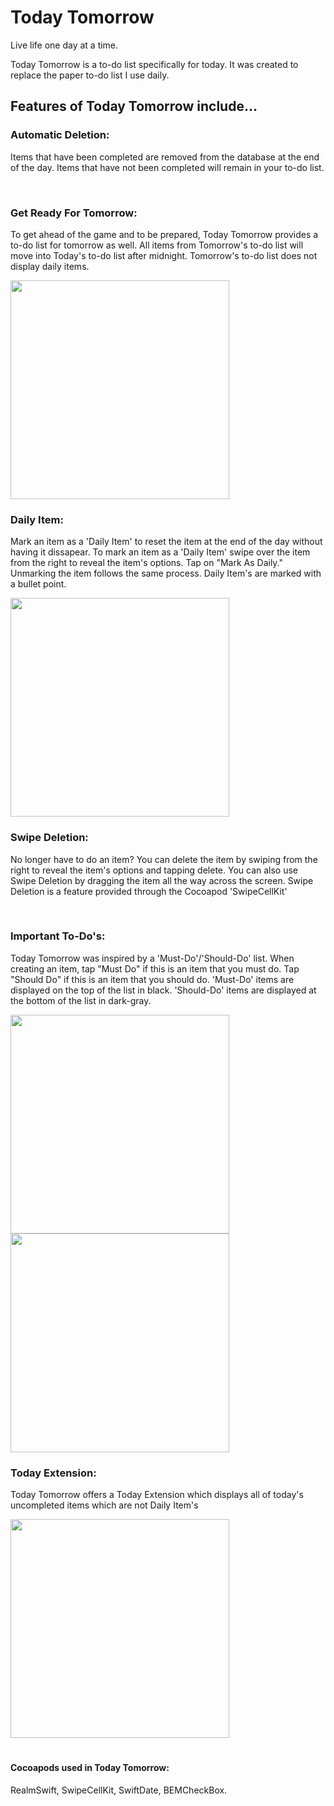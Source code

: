 # Today Tomorrow

Live life one day at a time. 

Today Tomorrow is a to-do list specifically for today. It was created to replace the paper to-do list I use daily. 


## Features of Today Tomorrow include... 

### Automatic Deletion: 

Items that have been completed are removed from the database at the end of the day. Items that have not been completed will remain in your to-do list.

<br />

### Get Ready For Tomorrow:

To get ahead of the game and to be prepared, Today Tomorrow provides a to-do list for tomorrow as well. All items from Tomorrow's to-do list will move into Today's to-do list after midnight. Tomorrow's to-do list does not display daily items. 

<img src="https://github.com/arviteri/Today_Tomorrow/blob/master/ImageFiles/tomorrow.png" width="350">
<br />

### Daily Item: 

Mark an item as a 'Daily Item' to reset the item at the end of the day without having it dissapear. To mark an item as a 'Daily Item' swipe over the item from the right to reveal the item's options. Tap on "Mark As Daily." Unmarking the item follows the same process. Daily Item's are marked with a bullet point.

<img src="https://github.com/arviteri/Today_Tomorrow/blob/master/ImageFiles/daily.png" width="350">
<br />

### Swipe Deletion:

No longer have to do an item? You can delete the item by swiping from the right to reveal the item's options and tapping delete. You can also use Swipe Deletion by dragging the item all the way across the screen. Swipe Deletion is a feature provided through the Cocoapod 'SwipeCellKit'

<br />

### Important To-Do's:

Today Tomorrow was inspired by a 'Must-Do'/'Should-Do' list. When creating an item, tap "Must Do" if this is an item that you must do. Tap "Should Do" if this is an item that you should do. 'Must-Do' items are displayed on the top of the list in black. 'Should-Do' items are displayed at the bottom of the list in dark-gray.

<img src="https://github.com/arviteri/Today_Tomorrow/blob/master/ImageFiles/popup.png" width="350"><img src="https://github.com/arviteri/Today_Tomorrow/blob/master/ImageFiles/mustshould.png" width="350">
<br />

### Today Extension:

Today Tomorrow offers a Today Extension which displays all of today's uncompleted items which are not Daily Item's

<img src="https://github.com/arviteri/Today_Tomorrow/blob/master/ImageFiles/newextension.gif" width="350">
<br />

#
#### Cocoapods used in Today Tomorrow: 

RealmSwift, SwipeCellKit, SwiftDate, BEMCheckBox. 

